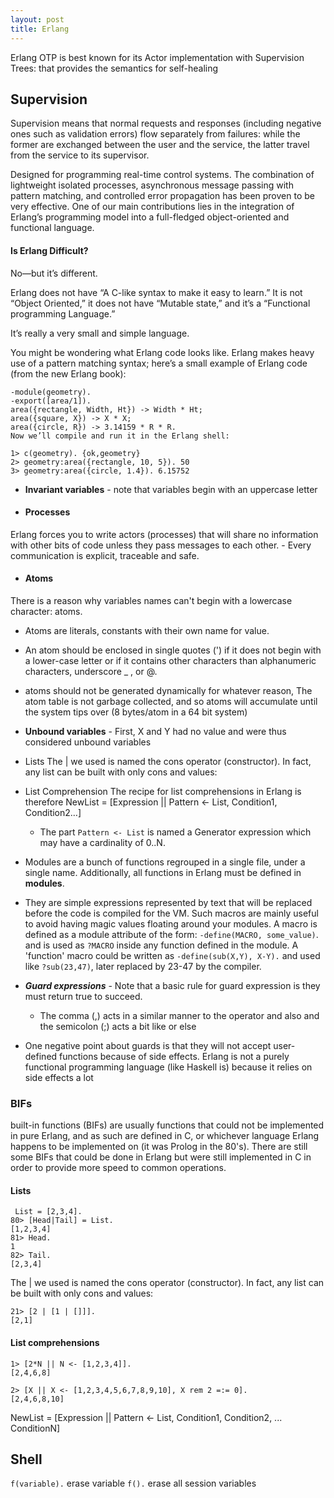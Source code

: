 ```yaml
---
layout: post
title: Erlang
---
```

Erlang OTP is best known for its Actor implementation with Supervision Trees: that provides the semantics for self-healing


## Supervision
Supervision means that normal requests and responses (including negative ones such as validation errors) flow separately from failures: while the former are exchanged between the user and the service, the latter travel from the service to its supervisor.


Designed for programming real-time control systems. The combination of lightweight isolated processes, asynchronous message passing with pattern matching, and controlled error propagation has been proven to be very effective. One of our main contributions lies in the integration of Erlang’s programming model into a full-fledged object-oriented and functional language.

#### Is Erlang Difficult?
No—but it’s different.

Erlang does not have “A C-like syntax to make it easy to learn.” It is not “Object Oriented,” it does not have “Mutable state,” and it’s a “Functional programming Language.”

It’s really a very small and simple language.

You might be wondering what Erlang code looks like. Erlang makes heavy use of a pattern matching syntax; here’s a small example of Erlang code (from the new Erlang book):

```
-module(geometry).
-export([area/1]).
area({rectangle, Width, Ht}) -> Width * Ht;
area({square, X}) -> X * X;
area({circle, R}) -> 3.14159 * R * R.
Now we’ll compile and run it in the Erlang shell:

1> c(geometry). {ok,geometry}
2> geometry:area({rectangle, 10, 5}). 50
3> geometry:area({circle, 1.4}). 6.15752
```

- **Invariant variables** - note that variables begin with an uppercase letter
- #### Processes
Erlang forces you to write actors (processes) that will share no information with other bits of code unless they pass messages to each other.
    - Every communication is explicit, traceable and safe.
- #### Atoms
There is a reason why variables names can't begin with a lowercase character: atoms.
  - Atoms are literals, constants with their own name for value.
  - An atom should be enclosed in single quotes (') if it does not begin with a lower-case letter or if it contains other characters than alphanumeric characters, underscore _ , or @.
  - atoms should not be generated dynamically for whatever reason,  The atom table is not garbage collected, and so atoms will accumulate until the system tips over (8 bytes/atom in a 64 bit system)
- **Unbound variables** - First, X and Y had no value and were thus considered unbound variables
- Lists The | we used is named the cons operator (constructor). In fact, any list can be built with only cons and values:
- List Comprehension The recipe for list comprehensions in Erlang is therefore
      NewList = [Expression || Pattern <- List, Condition1, Condition2…]

  - The part ```Pattern <- List``` is named a Generator expression which may have a cardinality of 0..N.
- Modules are a bunch of functions regrouped in a single file, under a single name. Additionally, all functions in Erlang must be defined in **modules**.
- They are simple expressions represented by text that will be replaced before the code is compiled for the VM. Such macros are mainly useful to avoid having magic values floating around your modules. A macro is defined as a module attribute of the form: ```-define(MACRO, some_value)```. and is used as ```?MACRO``` inside any function defined in the module. A 'function' macro could be written as ```-define(sub(X,Y), X-Y).``` and used like ```?sub(23,47)```, later replaced by 23-47 by the compiler.
- ***Guard expressions*** - Note that a basic rule for guard expression is they must return true to succeed.
    - The comma (,) acts in a similar manner to the operator and also and the semicolon (;) acts a bit like or else
- One negative point about guards is that they will not accept user-defined functions because of side effects. Erlang is not a purely functional programming language (like Haskell is) because it relies on side effects a lot

### BIFs
built-in functions (BIFs) are usually functions that could not be implemented in pure Erlang, and as such are defined in C, or whichever language Erlang happens to be implemented on (it was Prolog in the 80's). There are still some BIFs that could be done in Erlang but were still implemented in C in order to provide more speed to common operations.

#### Lists
```
 List = [2,3,4].
80> [Head|Tail] = List.
[1,2,3,4]
81> Head.
1
82> Tail.
[2,3,4]
```
The | we used is named the cons operator (constructor). In fact, any list can be built with only cons and values:
```
21> [2 | [1 | []]].
[2,1]
```


#### List comprehensions
```
1> [2*N || N <- [1,2,3,4]].
[2,4,6,8]

2> [X || X <- [1,2,3,4,5,6,7,8,9,10], X rem 2 =:= 0].
[2,4,6,8,10]
```
 NewList = [Expression || Pattern <- List, Condition1, Condition2, ... ConditionN]

## Shell
```f(variable).``` erase variable
```f().``` erase all session variables
